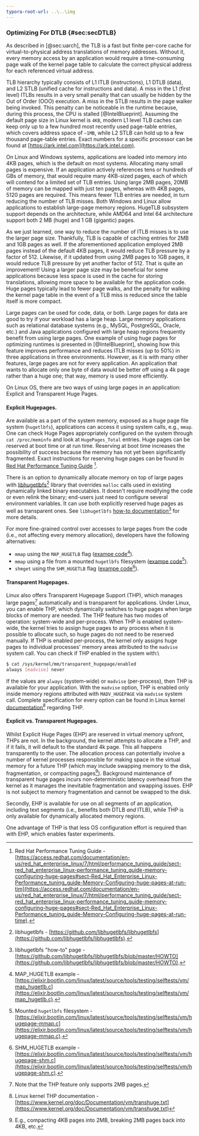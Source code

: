 ```yaml
---
typora-root-url: ..\..\img
---
```


### Optimizing For DTLB {#sec:secDTLB}

As described in [@sec:uarch], the TLB is a fast but finite per-core cache for virtual-to-physical address translations of memory addresses. Without it, every memory access by an application would require a time-consuming page walk of the kernel page table to calculate the correct physical address for each referenced virtual address. 

TLB hierarchy typically consists of L1 ITLB (instructions), L1 DTLB (data), and L2 STLB (unified cache for instructions and data). A miss in the L1 (first level) ITLBs results in a very small penalty that can usually be hidden by the Out of Order (OOO) execution. A miss in the STLB results in the page walker being invoked. This penalty can be noticeable in the runtime because, during this process, the CPU is stalled [@IntelBlueprint]. Assuming the default page size in Linux kernel is `4KB`, modern L1 level TLB caches can keep only up to a few hundred most recently used page-table entries, which covers address space of `~1MB`, while L2 STLB can hold up to a few thousand page-table entries. Exact numbers for a specific processor can be found at [https://ark.intel.com](https://ark.intel.com).

On Linux and Windows systems, applications are loaded into memory into 4KB pages, which is the default on most systems. Allocating many small pages is expensive. If an application actively references tens or hundreds of GBs of memory, that would require many 4KB-sized pages, each of which will contend for a limited set of TLB entries. Using large 2MB pages, 20MB of memory can be mapped with just ten pages, whereas with 4KB pages, 5120 pages are required. This means fewer TLB entries are needed, in turn reducing the number of TLB misses. Both Windows and Linux allow applications to establish large-page memory regions. HugeTLB subsystem support depends on the architecture, while AMD64 and Intel 64 architecture support both 2 MB (huge) and 1 GB (gigantic) pages.

As we just learned, one way to reduce the number of ITLB misses is to use the larger page size. Thankfully, TLB is capable of caching entries for 2MB and 1GB pages as well. If the aforementioned application employed 2MB pages instead of the default 4KB pages, it would reduce TLB pressure by a factor of 512. Likewise, if it updated from using 2MB pages to 1GB pages, it would reduce TLB pressure by yet another factor of 512. That is quite an improvement! Using a larger page size may be beneficial for some applications because less space is used in the cache for storing translations, allowing more space to be available for the application code. Huge pages typically lead to fewer page walks, and the penalty for walking the kernel page table in the event of a TLB miss is reduced since the table itself is more compact.

Large pages can be used for code, data, or both. Large pages for data are good to try if your workload has a large heap. Large memory applications such as relational database systems (e.g., MySQL, PostgreSQL, Oracle, etc.) and Java applications configured with large heap regions frequently benefit from using large pages. One example of using huge pages for optimizing runtimes is presented in [@IntelBlueprint], showing how this feature improves performance and reduces ITLB misses (up to 50%) in three applications in three environments. However, as it is with many other features, large pages are not for every application. An application that wants to allocate only one byte of data would be better off using a 4k page rather than a huge one; that way, memory is used more efficiently. 

On Linux OS, there are two ways of using large pages in an application: Explicit and Transparent Huge Pages.

#### Explicit Hugepages.

Are available as a part of the system memory, exposed as a huge page file system (`hugetlbfs`), applications can access it using system calls, e.g., `mmap`. One can check Huge Pages appropriately configured on the system through `cat /proc/meminfo` and look at `HugePages_Total` entries. Huge pages can be reserved at boot time or at run time. Reserving at boot time increases the possibility of success because the memory has not yet been significantly fragmented. Exact instructions for reserving huge pages can be found in [Red Hat Performance Tuning Guide](https://access.redhat.com/documentation/en-us/red_hat_enterprise_linux/7/html/performance_tuning_guide/sect-red_hat_enterprise_linux-performance_tuning_guide-memory-configuring-huge-pages#sect-Red_Hat_Enterprise_Linux-Performance_tuning_guide-Memory-Configuring-huge-pages-at-run-time) [^22].

There is an option to dynamically allocate memory on top of large pages with [libhugetlbfs](https://github.com/libhugetlbfs/libhugetlbfs)[^23] library that overrides `malloc` calls used in existing dynamically linked binary executables. It doesn't require modifying the code or even relink the binary; end-users just need to configure several environment variables. It can use both explicitly reserved huge pages as well as transparent ones. See `libhugetlbfs` [how-to documentation](https://github.com/libhugetlbfs/libhugetlbfs/blob/master/HOWTO)[^24] for more details.

For more fine-grained control over accesses to large pages from the code (i.e., not affecting every memory allocation), developers have the following alternatives:

* `mmap` using the `MAP_HUGETLB` flag ([exampe code](https://elixir.bootlin.com/linux/latest/source/tools/testing/selftests/vm/map_hugetlb.c)[^25]).
* `mmap` using a file from a mounted `hugetlbfs` filesystem ([exampe code](https://elixir.bootlin.com/linux/latest/source/tools/testing/selftests/vm/hugepage-mmap.c)[^26]).
* `shmget` using the `SHM_HUGETLB` flag ([exampe code](https://elixir.bootlin.com/linux/latest/source/tools/testing/selftests/vm/hugepage-shm.c)[^27]).

#### Transparent Hugepages.

Linux also offers Transparent Hugepage Support (THP), which manages large pages[^21] automatically and is transparent for applications. Under Linux, you can enable THP, which dynamically switches to huge pages when large blocks of memory are needed. The THP feature has two modes of operation: system-wide and per-process. When THP is enabled system-wide, the kernel tries to assign huge pages to any process when it is possible to allocate such, so huge pages do not need to be reserved manually. If THP is enabled per-process, the kernel only assigns huge pages to individual processes' memory areas attributed to the `madvise` system call. You can check if THP enabled in the system with:\

```bash
$ cat /sys/kernel/mm/transparent_hugepage/enabled
always [madvise] never
```

If the values are `always` (system-wide) or `madvise` (per-process), then THP is available for your application. With the `madvise` option, THP is enabled only inside memory regions attributed with `MADV_HUGEPAGE` via `madvise` system call. Complete specification for every option can be found in Linux kernel [documentation](https://www.kernel.org/doc/Documentation/vm/transhuge.txt)[^28] regarding THP.

#### Explicit vs. Transparent Hugepages.

Whilst Explicit Huge Pages (EHP) are reserved in virtual memory upfront, THPs are not. In the background, the kernel attempts to allocate a THP, and if it fails, it will default to the standard 4k page. This all happens transparently to the user. The allocation process can potentially involve a number of kernel processes responsible for making space in the virtual memory for a future THP (which may include swapping memory to the disk, fragmentation, or compacting pages[^20]). Background maintenance of transparent huge pages incurs non-deterministic latency overhead from the kernel as it manages the inevitable fragmentation and swapping issues. EHP is not subject to memory fragmentation and cannot be swapped to the disk. 

Secondly, EHP is available for use on all segments of an application, including text segments (i.e., benefits both DTLB *and* ITLB), while THP is only available for dynamically allocated memory regions.

One advantage of THP is that less OS configuration effort is required than with EHP, which enables faster experiments.

[^20]: E.g., compacting 4KB pages into 2MB, breaking 2MB pages back into 4KB, etc.
[^21]: Note that the THP feature only supports 2MB pages.
[^22]: Red Hat Performance Tuning Guide - [https://access.redhat.com/documentation/en-us/red_hat_enterprise_linux/7/html/performance_tuning_guide/sect-red_hat_enterprise_linux-performance_tuning_guide-memory-configuring-huge-pages#sect-Red_Hat_Enterprise_Linux-Performance_tuning_guide-Memory-Configuring-huge-pages-at-run-tim](https://access.redhat.com/documentation/en-us/red_hat_enterprise_linux/7/html/performance_tuning_guide/sect-red_hat_enterprise_linux-performance_tuning_guide-memory-configuring-huge-pages#sect-Red_Hat_Enterprise_Linux-Performance_tuning_guide-Memory-Configuring-huge-pages-at-run-time).
[^23]: libhugetlbfs - [https://github.com/libhugetlbfs/libhugetlbfs](https://github.com/libhugetlbfs/libhugetlbfs).
[^24]: libhugetlbfs "how-to" page - [https://github.com/libhugetlbfs/libhugetlbfs/blob/master/HOWTO](https://github.com/libhugetlbfs/libhugetlbfs/blob/master/HOWTO).
[^25]: MAP_HUGETLB example - [https://elixir.bootlin.com/linux/latest/source/tools/testing/selftests/vm/map_hugetlb.c](https://elixir.bootlin.com/linux/latest/source/tools/testing/selftests/vm/map_hugetlb.c).
[^26]: Mounted `hugetlbfs` filesystem - [https://elixir.bootlin.com/linux/latest/source/tools/testing/selftests/vm/hugepage-mmap.c](https://elixir.bootlin.com/linux/latest/source/tools/testing/selftests/vm/hugepage-mmap.c).
[^27]: SHM_HUGETLB example - [https://elixir.bootlin.com/linux/latest/source/tools/testing/selftests/vm/hugepage-shm.c](https://elixir.bootlin.com/linux/latest/source/tools/testing/selftests/vm/hugepage-shm.c).
[^28]: Linux kernel THP documentation - [https://www.kernel.org/doc/Documentation/vm/transhuge.txt](https://www.kernel.org/doc/Documentation/vm/transhuge.txt)
